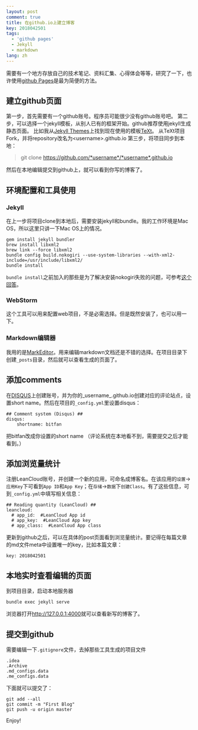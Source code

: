 ```yaml
---
layout: post
comment: true
title: 在github.io上建立博客
key: 2018042501
tags:
  - 'github pages'
  - Jekyll
  - markdown
lang: zh
---
```

需要有一个地方存放自己的技术笔记、资料汇集、心得体会等等，研究了一下，也许使用[github Pages](https://pages.github.com/)是最为简便的方法。
## 建立github页面
第一步，首先需要有一个github账号。程序员可能很少没有github账号吧。
第二步，可以选择一个jekyll模板，从别人已有的框架开始。github推荐使用jekyll生成静态页面。
比如我从[Jekyll Themes](http://jekyllthemes.org/)上找到现在使用的模板[TeXt](https://github.com/kitian616/jekyll-TeXt-theme)。
从TeXt项目Fork，并将repository改名为\<username>.github.io
第三步，将项目同步到本地：
> git clone https://github.com/*username*/*username*.github.io

然后在本地编辑提交到github上，就可以看到你写的博客了。
## 环境配置和工具使用
### Jekyll
在上一步将项目clone到本地后，需要安装jekyll和bundle。我的工作环境是Mac OS，所以这里只讲一下Mac OS上的情况。
```
gem install jekyll bundler
brew install libxml2
brew link --force libxml2
bundle config build.nokogiri --use-system-libraries --with-xml2-include=/usr/include/libxml2/
bundle install
```
`bundle install`之前加入的那些是为了解决安装nokogiri失败的问题，可参考[这个回答](https://github.com/sparklemotion/nokogiri/issues/1483#issuecomment-252468222)。
### WebStorm
这个工具可以用来配置web项目，不是必需选择。但是既然安装了，也可以用一下。
### Markdown编辑器
我用的是[MarkEditor](http://zrey.com/app/markeditor)。用来编辑markdown文档还是不错的选择。在项目目录下创建`_posts`目录，然后就可以查看生成的页面了。
## 添加comments
在[DISQUS](https://disqus.com)上创建账号，并为你的_username_.github.io创建对应的评论站点，设置short name。然后在项目的`_config.yml`里设置disqus：
```
## Comment system (Disqus) ##
disqus:
    shortname: bitfan
```
把bitfan改成你设置的short name
（评论系统在本地看不到，需要提交之后才能看到。）
## 添加浏览量统计
注册LeanCloud账号，并创建一个新的应用，可命名成博客名。在该应用的`设置`->`应用Key`下可看到`App ID`和`App Key`；在`存储`->`数据`下`创建Class`。有了这些信息，可到`_config.yml`中填写相关信息：
```
## Reading quantity (LeanCloud) ##
leancloud:
  # app_id:  #LeanCloud App id
  # app_key:  #LeanCloud App key
  # app_class:  #LeanCloud App class
```
更新到github之后，可以在具体的post页面看到浏览量统计。要记得在每篇文章的md文件meta中设置唯一的key，比如本篇文章：
```
key: 2018042501
```

## 本地实时查看编辑的页面
到项目目录，启动本地服务器
```
bundle exec jekyll serve
```
浏览器打开<http://127.0.0.1:4000>就可以查看新写的博客了。

## 提交到github
需要编辑一下`.gitignore`文件，去掉那些工具生成的项目文件
```
.idea
.Archive
.md_configs.data
.me_configs.data
```
下面就可以提交了：
```
git add --all
git commit -m "First Blog"
git push -u origin master
```

Enjoy!
